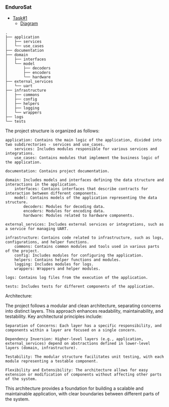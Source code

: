 ### EnduroSat

- [Task#1](documentation/endurosat-protocol-description.md)
    - [Diagram](documentation/endurosat.puml)


```
.
├── application
│   ├── services
│   └── use_cases
├── documentation
├── domain
│   ├── interfaces
│   └── model
│       ├── decoders
│       ├── encoders
│       └── hardware
├── external_services
│   └── uart
├── infrastructure
│   ├── commons
│   ├── config
│   ├── helpers
│   ├── logging
│   └── wrappers
├── logs
└── tests
```

The project structure is organized as follows:

    application: Contains the main logic of the application, divided into two subdirectories - services and use_cases.
        services: Includes modules responsible for various services and integrations.
        use_cases: Contains modules that implement the business logic of the application.

    documentation: Contains project documentation.

    domain: Includes models and interfaces defining the data structure and interactions in the application.
        interfaces: Contains interfaces that describe contracts for interaction between different components.
        model: Contains models of the application representing the data structure.
            decoders: Modules for decoding data.
            encoders: Modules for encoding data.
            hardware: Modules related to hardware components.

    external_services: Includes external services or integrations, such as a service for managing UART.

    infrastructure: Contains code related to infrastructure, such as logs, configurations, and helper functions.
        commons: Contains common modules and tools used in various parts of the project.
        config: Includes modules for configuring the application.
        helpers: Contains helper functions and modules.
        logging: Includes modules for logs.
        wrappers: Wrappers and helper modules.

    logs: Contains log files from the execution of the application.

    tests: Includes tests for different components of the application.

Architecture:

The project follows a modular and clean architecture, separating concerns into distinct layers. This approach enhances readability, maintainability, and testability. Key architectural principles include:

    Separation of Concerns: Each layer has a specific responsibility, and components within a layer are focused on a single concern.

    Dependency Inversion: Higher-level layers (e.g., application, external_services) depend on abstractions defined in lower-level layers (domain, infrastructure).

    Testability: The modular structure facilitates unit testing, with each module representing a testable component.

    Flexibility and Extensibility: The architecture allows for easy extension or modification of components without affecting other parts of the system.

This architecture provides a foundation for building a scalable and maintainable application, with clear boundaries between different parts of the system.

